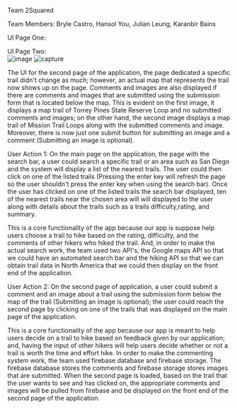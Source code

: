 Team 2Squared

Team Members: Bryle Castro, Hansol You, Julian Leung, Karanbir Bains

UI Page One:


UI Page Two:  
![image](https://user-images.githubusercontent.com/7214905/40106495-d02371da-58aa-11e8-913b-fe1624918715.png)
![capture](https://user-images.githubusercontent.com/7214905/40106704-4b1c894e-58ab-11e8-92ed-536fb042b69b.PNG)

  The UI for the second page of the application, the page dedicated a specific trail didn't change as much; however, an actual map that represents the trail now shows up on the page. Comments and images are also displayed if there are comments and images that are submitted using the submission form that is located below the map. This is evident on the first image, it displays a map trail of Torrey Pines State Reserve Loop and no submitted comments and images; on the other hand, the second image  displays a map trail of Mission Trail Loops along with the submitted comments and image. Moreover, there is now just one submit button for submitting an image and a comment (Submitting an image is optional).

User Action 1: 
  On the main page on the application, the page with the search bar, a user could search a specific trail or an area such as San Diego and the system will display a list of the nearest trails. The user could then click on one of the listed trails (Pressing the enter key will refresh the page so the user shouldn't press the enter key when using the search bar). Once the user has clicked on one of the listed trails the search bar displayed, ten of the nearest trails near the chosen area will will displayed to the user along with details about the trails such as a trails difficulty,rating, and summary.

  This is a core functionality of the app because our app is suppose help users choose a trail to hike based on the rating, difficulty, and the comments of other hikers who hiked the trail. And, in order to make the actual search work, the team used two API's, the Google maps API so that we could have an automated search bar and the hiking API so that we can obtain trail data in North America that we could then display on the front end of the application. 

User Action 2: 
  On the second page of application, a user could submit a comment and an image about a trail using the submission form below the map of the trail (Submitting an image is optional); the user could reach the second page by clicking on one of the trails that was displayed on the main page of the application. 
  
  This is a core functionality of the app because our app is meant to help users decide on a trail to hike based on feedback given by our application; and, having the input of other hikers will help users decide whether or not a trail is worth the time and effort hike.
In order to make the commenting system work, the team used firebase database and firebase storage. The firebase database stores the comments and firebase storage stores images that are submitted. When the second page is loaded, based on the trail that the user wants
to see and has clicked on, the appropriate comments and images will be pulled from firebase and be displayed on the front end of the second page of the application.
  
